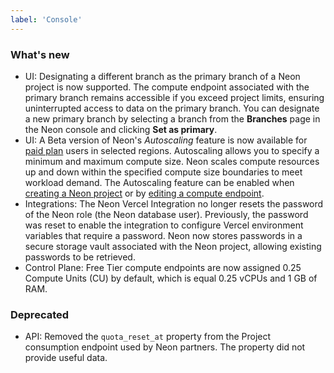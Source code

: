 ```yaml
---
label: 'Console'
---
```


### What's new

- UI: Designating a different branch as the primary branch of a Neon project is now supported. The compute endpoint associated with the primary branch remains accessible if you exceed project limits, ensuring uninterrupted access to data on the primary branch. You can designate a new primary branch by selecting a branch from the **Branches** page in the Neon console and clicking **Set as primary**.
- UI: A Beta version of Neon's _Autoscaling_ feature is now available for [paid plan](/docs/introduction/billing#neon-plans) users in selected regions. Autoscaling allows you to specify a minimum and maximum compute size. Neon scales compute resources up and down within the specified compute size boundaries to meet workload demand. The Autoscaling feature can be enabled when [creating a Neon project](/docs/manage/projects#create-a-project) or by [editing a compute endpoint](/docs/manage/endpoints#edit-a-compute-endpoint).
- Integrations: The Neon Vercel Integration no longer resets the password of the Neon role (the Neon database user). Previously, the password was reset to enable the integration to configure Vercel environment variables that require a password. Neon now stores passwords in a secure storage vault associated with the Neon project, allowing existing passwords to be retrieved.
- Control Plane: Free Tier compute endpoints are now assigned 0.25 Compute Units (CU) by default, which is equal 0.25 vCPUs and 1 GB of RAM.

### Deprecated

- API: Removed the `quota_reset_at` property from the Project consumption endpoint used by Neon partners. The property did not provide useful data.
